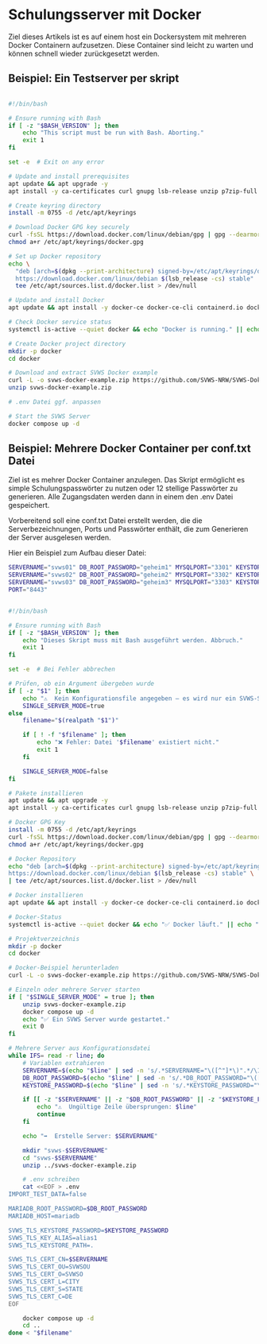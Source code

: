 # Schulungsserver mit Docker

Ziel dieses Artikels ist es auf einem host ein Dockersystem mit mehreren Docker Containern aufzusetzen. Diese Container sind leicht zu warten und können schnell wieder zurückgesetzt werden. 


## Beispiel: Ein Testserver per skript

```bash 

#!/bin/bash

# Ensure running with Bash
if [ -z "$BASH_VERSION" ]; then
    echo "This script must be run with Bash. Aborting."
    exit 1
fi

set -e  # Exit on any error

# Update and install prerequisites
apt update && apt upgrade -y
apt install -y ca-certificates curl gnupg lsb-release unzip p7zip-full software-properties-common net-tools

# Create keyring directory
install -m 0755 -d /etc/apt/keyrings

# Download Docker GPG key securely
curl -fsSL https://download.docker.com/linux/debian/gpg | gpg --dearmor -o /etc/apt/keyrings/docker.gpg
chmod a+r /etc/apt/keyrings/docker.gpg

# Set up Docker repository
echo \
  "deb [arch=$(dpkg --print-architecture) signed-by=/etc/apt/keyrings/docker.gpg] \
  https://download.docker.com/linux/debian $(lsb_release -cs) stable" | \
  tee /etc/apt/sources.list.d/docker.list > /dev/null

# Update and install Docker
apt update && apt install -y docker-ce docker-ce-cli containerd.io docker-buildx-plugin docker-compose-plugin

# Check Docker service status
systemctl is-active --quiet docker && echo "Docker is running." || echo "Docker is NOT running!"

# Create Docker project directory
mkdir -p docker
cd docker

# Download and extract SVWS Docker example
curl -L -o svws-docker-example.zip https://github.com/SVWS-NRW/SVWS-Dokumentation/raw/main/deployment/Docker/svws-docker-example.zip
unzip svws-docker-example.zip

# .env Datei ggf. anpassen 

# Start the SVWS Server
docker compose up -d


```

## Beispiel: Mehrere Docker Container per conf.txt Datei

Ziel ist es mehrer Docker Container anzulegen. Das Skript ermöglicht es simple Schulungspasswörter zu nutzen oder 12 stellige Passwörter zu generieren. Alle Zugangsdaten werden dann in einem den .env Datei gespeichert. 

Vorbereitend soll eine conf.txt Datei erstellt werden, die die Serverbezeichnungen, Ports und Passwörter enthält, die zum Generieren der Server ausgelesen werden. 

Hier ein Beispiel zum Aufbau dieser Datei: 


```bash                                  
SERVERNAME="svws01" DB_ROOT_PASSWORD="geheim1" MYSQLPORT="3301" KEYSTORE_PASSWORD="keystore1" PORT="8441"
SERVERNAME="svws02" DB_ROOT_PASSWORD="geheim2" MYSQLPORT="3302" KEYSTORE_PASSWORD="keystore2" PORT="8442"
SERVERNAME="svws03" DB_ROOT_PASSWORD="geheim3" MYSQLPORT="3303" KEYSTORE_PASSWORD="keystore3"
PORT="8443"
```


```bash 

#!/bin/bash

# Ensure running with Bash
if [ -z "$BASH_VERSION" ]; then
    echo "Dieses Skript muss mit Bash ausgeführt werden. Abbruch."
    exit 1
fi

set -e  # Bei Fehler abbrechen

# Prüfen, ob ein Argument übergeben wurde
if [ -z "$1" ]; then
    echo "⚠️  Kein Konfigurationsfile angegeben – es wird nur ein SVWS-Server gestartet."
    SINGLE_SERVER_MODE=true
else
    filename="$(realpath "$1")"

    if [ ! -f "$filename" ]; then
        echo "❌ Fehler: Datei '$filename' existiert nicht."
        exit 1
    fi

    SINGLE_SERVER_MODE=false
fi

# Pakete installieren
apt update && apt upgrade -y
apt install -y ca-certificates curl gnupg lsb-release unzip p7zip-full software-properties-common net-tools

# Docker GPG Key
install -m 0755 -d /etc/apt/keyrings
curl -fsSL https://download.docker.com/linux/debian/gpg | gpg --dearmor -o /etc/apt/keyrings/docker.gpg
chmod a+r /etc/apt/keyrings/docker.gpg

# Docker Repository
echo "deb [arch=$(dpkg --print-architecture) signed-by=/etc/apt/keyrings/docker.gpg] \
https://download.docker.com/linux/debian $(lsb_release -cs) stable" \
| tee /etc/apt/sources.list.d/docker.list > /dev/null

# Docker installieren
apt update && apt install -y docker-ce docker-ce-cli containerd.io docker-buildx-plugin docker-compose-plugin

# Docker-Status
systemctl is-active --quiet docker && echo "✅ Docker läuft." || echo "❌ Docker läuft NICHT!"

# Projektverzeichnis
mkdir -p docker
cd docker

# Docker-Beispiel herunterladen
curl -L -o svws-docker-example.zip https://github.com/SVWS-NRW/SVWS-Dokumentation/raw/main/deployment/Docker/svws-docker-example.zip

# Einzeln oder mehrere Server starten
if [ "$SINGLE_SERVER_MODE" = true ]; then
    unzip svws-docker-example.zip
    docker compose up -d
    echo "✅ Ein SVWS Server wurde gestartet."
    exit 0
fi

# Mehrere Server aus Konfigurationsdatei
while IFS= read -r line; do
    # Variablen extrahieren
    SERVERNAME=$(echo "$line" | sed -n 's/.*SERVERNAME="\([^"]*\)".*/\1/p')
    DB_ROOT_PASSWORD=$(echo "$line" | sed -n 's/.*DB_ROOT_PASSWORD="\([^"]*\)".*/\1/p')
    KEYSTORE_PASSWORD=$(echo "$line" | sed -n 's/.*KEYSTORE_PASSWORD="\([^"]*\)".*/\1/p')

    if [[ -z "$SERVERNAME" || -z "$DB_ROOT_PASSWORD" || -z "$KEYSTORE_PASSWORD" ]]; then
        echo "⚠️  Ungültige Zeile übersprungen: $line"
        continue
    fi

    echo "➡️  Erstelle Server: $SERVERNAME"

    mkdir "svws-$SERVERNAME"
    cd "svws-$SERVERNAME"
    unzip ../svws-docker-example.zip

    # .env schreiben
    cat <<EOF > .env
IMPORT_TEST_DATA=false

MARIADB_ROOT_PASSWORD=$DB_ROOT_PASSWORD
MARIADB_HOST=mariadb

SVWS_TLS_KEYSTORE_PASSWORD=$KEYSTORE_PASSWORD
SVWS_TLS_KEY_ALIAS=alias1
SVWS_TLS_KEYSTORE_PATH=.

SVWS_TLS_CERT_CN=$SERVERNAME
SVWS_TLS_CERT_OU=SVWSOU
SVWS_TLS_CERT_O=SVWSO
SVWS_TLS_CERT_L=CITY
SVWS_TLS_CERT_S=STATE
SVWS_TLS_CERT_C=DE
EOF

    docker compose up -d
    cd ..
done < "$filename"


```


